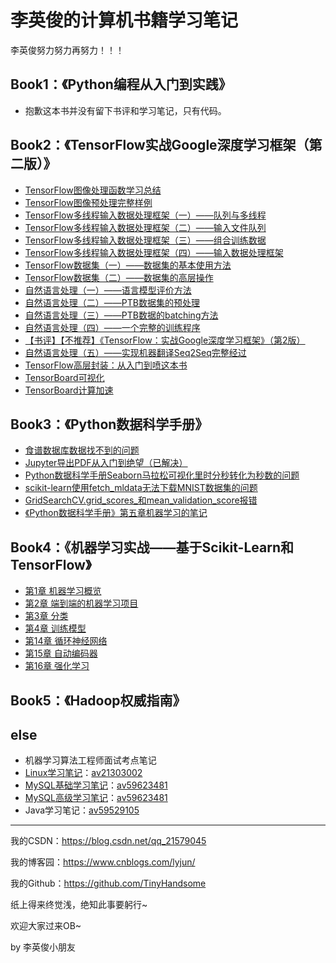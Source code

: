 # 李英俊的计算机书籍学习笔记

李英俊努力努力再努力！！！

## Book1：《Python编程从入门到实践》

- 抱歉这本书并没有留下书评和学习笔记，只有代码。

## Book2：《TensorFlow实战Google深度学习框架（第二版）》

- [TensorFlow图像处理函数学习总结](https://blog.csdn.net/qq_21579045/article/details/86569934)
- [TensorFlow图像预处理完整样例](https://blog.csdn.net/qq_21579045/article/details/86708656)
- [TensorFlow多线程输入数据处理框架（一）——队列与多线程](https://blog.csdn.net/qq_21579045/article/details/86758536)
- [TensorFlow多线程输入数据处理框架（二）——输入文件队列](https://blog.csdn.net/qq_21579045/article/details/86762578)
- [TensorFlow多线程输入数据处理框架（三）——组合训练数据](https://blog.csdn.net/qq_21579045/article/details/86772832)
- [TensorFlow多线程输入数据处理框架（四）——输入数据处理框架](https://blog.csdn.net/qq_21579045/article/details/86776887)
- [TensorFlow数据集（一）——数据集的基本使用方法](https://blog.csdn.net/qq_21579045/article/details/86904202)
- [TensorFlow数据集（二）——数据集的高层操作](https://blog.csdn.net/qq_21579045/article/details/87092969)
- [自然语言处理（一）——语言模型评价方法](https://blog.csdn.net/qq_21579045/article/details/87689562)
- [自然语言处理（二）——PTB数据集的预处理](https://blog.csdn.net/qq_21579045/article/details/87782302)
- [自然语言处理（三）——PTB数据的batching方法](https://blog.csdn.net/qq_21579045/article/details/87894986)
- [自然语言处理（四）——一个完整的训练程序](https://blog.csdn.net/qq_21579045/article/details/87937488)
- [【书评】【不推荐】《TensorFlow：实战Google深度学习框架》（第2版）](https://blog.csdn.net/qq_21579045/article/details/88388665)
- [自然语言处理（五）——实现机器翻译Seq2Seq完整经过](https://blog.csdn.net/qq_21579045/article/details/88657013)
- [TensorFlow高层封装：从入门到喷这本书](https://blog.csdn.net/qq_21579045/article/details/89848142)
- [TensorBoard可视化](https://blog.csdn.net/qq_21579045/article/details/90173916)
- [TensorBoard计算加速](https://blog.csdn.net/qq_21579045/article/details/90298107)

## Book3：《Python数据科学手册》

- [食谱数据库数据找不到的问题](https://blog.csdn.net/qq_21579045/article/details/90404382)
- [Jupyter导出PDF从入门到绝望（已解决）](https://blog.csdn.net/qq_21579045/article/details/90451576)
- [Python数据科学手册Seaborn马拉松可视化里时分秒转化为秒数的问题](https://blog.csdn.net/qq_21579045/article/details/90692003)
- [scikit-learn使用fetch_mldata无法下载MNIST数据集的问题](<https://blog.csdn.net/qq_21579045/article/details/91347382>)
- [GridSearchCV.grid_scores_和mean_validation_score报错](<https://blog.csdn.net/qq_21579045/article/details/91435570>)
- [《Python数据科学手册》第五章机器学习的笔记](<https://blog.csdn.net/qq_21579045/article/details/91533128>)

## Book4：《机器学习实战——基于Scikit-Learn和TensorFlow》

- [第1章 机器学习概览](https://blog.csdn.net/qq_21579045/article/details/98965103)
- [第2章 端到端的机器学习项目](https://blog.csdn.net/qq_21579045/article/details/99290756)
- [第3章 分类](https://blog.csdn.net/qq_21579045/article/details/99545227)
- [第4章 训练模型](https://blog.csdn.net/qq_21579045/article/details/99677150)
- [第14章 循环神经网络](<https://blog.csdn.net/qq_21579045/article/details/92986126>)
- [第15章 自动编码器](https://blog.csdn.net/qq_21579045/article/details/94593920)
- [第16章 强化学习](https://github.com/TinyHandsome/BookStudy/blob/master/book4/chapter16/%E5%BC%BA%E5%8C%96%E5%AD%A6%E4%B9%A0.ipynb)

## Book5：《Hadoop权威指南》



## else

- 机器学习算法工程师面试考点笔记
- [Linux学习笔记](https://blog.csdn.net/qq_21579045/article/details/95605401)：[av21303002](https://www.bilibili.com/video/av21303002)
- [MySQL基础学习笔记](https://blog.csdn.net/qq_21579045/article/details/98111827)：[av59623481](https://www.bilibili.com/video/av59623481)
- [MySQL高级学习笔记](https://blog.csdn.net/qq_21579045/article/details/99702766)：[av59623481](https://www.bilibili.com/video/av59623481)
- Java学习笔记：[av59529105](https://www.bilibili.com/video/av59529105/)

------

我的CSDN：https://blog.csdn.net/qq_21579045

我的博客园：https://www.cnblogs.com/lyjun/

我的Github：https://github.com/TinyHandsome

纸上得来终觉浅，绝知此事要躬行~

欢迎大家过来OB~

by 李英俊小朋友